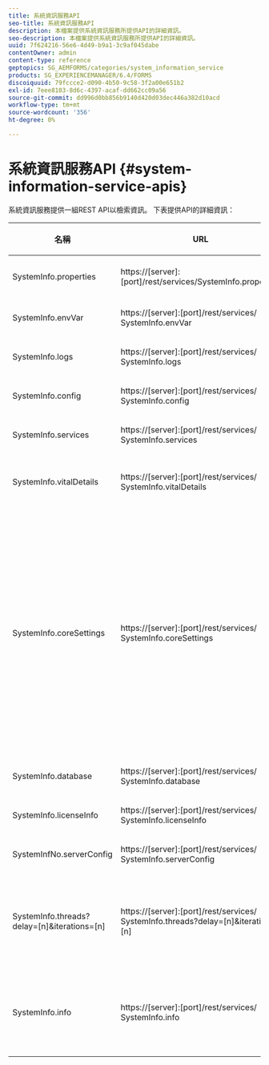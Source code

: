 ```yaml
---
title: 系統資訊服務API
seo-title: 系統資訊服務API
description: 本檔案提供系統資訊服務所提供API的詳細資訊。
seo-description: 本檔案提供系統資訊服務所提供API的詳細資訊。
uuid: 7f624216-56e6-4d49-b9a1-3c9af045dabe
contentOwner: admin
content-type: reference
geptopics: SG_AEMFORMS/categories/system_information_service
products: SG_EXPERIENCEMANAGER/6.4/FORMS
discoiquuid: 79fccce2-d090-4b50-9c58-3f2a00e651b2
exl-id: 7eee8103-8d6c-4397-acaf-dd662cc09a56
source-git-commit: dd996d0bb856b9140d420d03dec446a382d10acd
workflow-type: tm+mt
source-wordcount: '356'
ht-degree: 0%

---
```


# 系統資訊服務API {#system-information-service-apis}

系統資訊服務提供一組REST API以檢索資訊。 下表提供API的詳細資訊：

<table>
 <thead>
  <tr>
   <th><p>名稱</p></th> 
   <th><p>URL</p></th> 
   <th><p>說明</p></th> 
  </tr> 
 </thead> 
 <tbody>
  <tr>
   <td><p>SystemInfo.properties</p></td> 
   <td><p>https://[server]:[port]/rest/services/SystemInfo.properties</p></td> 
   <td><p>此API是<a href="https://docs.oracle.com/javase/6/docs/api/java/lang/System.html#getProperties()">system.getProperties</a> Java API的包裝函式。 它會擷取目前工作環境的設定。 </p></td> 
  </tr> 
  <tr>
   <td><p>SystemInfo.envVar</p></td> 
   <td><p>https://[server]:[port]/rest/services/ SystemInfo.envVar</p></td> 
   <td><p>檢索主機作業系統的所有環境變數。 </p></td> 
  </tr> 
  <tr>
   <td><p>SystemInfo.logs</p></td> 
   <td><p>https://[server]:[port]/rest/services/ SystemInfo.logs</p></td> 
   <td><p>下載包含應用程式伺服器記錄檔的zip檔案。 </p></td> 
  </tr> 
  <tr>
   <td><p>SystemInfo.config</p></td> 
   <td><p>https://[server]:[port]/rest/services/ SystemInfo.config</p></td> 
   <td><p>檢索config.xml檔案的所有內容。 </p></td> 
  </tr> 
  <tr>
   <td><p>SystemInfo.services</p></td> 
   <td><p>https://[server]:[port]/rest/services/ SystemInfo.services</p></td> 
   <td><p>擷取AEM表單服務的狀態和設定參數。</p></td> 
  </tr> 
  <tr>
   <td><p>SystemInfo.vitalDetails</p></td> 
   <td><p>https://[server]:[port]/rest/services/ SystemInfo.vitalDetails</p></td> 
   <td><p>檢索伺服器正常運行時間、JVM參數、系統記憶體、堆大小、作業系統名稱、活動線程數和線程數。 </p></td> 
  </tr> 
  <tr>
   <td><p>SystemInfo.coreSettings</p></td> 
   <td><p>https://[server]:[port]/rest/services/ SystemInfo.coreSettings</p></td> 
   <td><p>檢索以下屬性的值：</p>
    <ul>
     <li><p>AdobeTempDir</p></li>
     <li><p>AdobeServerFontDir</p></li>
     <li><p>CustomerFontDir</p></li>
     <li><p>GlobalDocumentStorageRootDir</p></li>
     <li><p>DefaultDocumentMaxInlineSize</p></li>
     <li><p>DefaultDocumentDispositionTimeout</p></li>
     <li><p>EnableDocumentDBStorage</p></li>
     <li><p>GlobalDocumentStorageUseNetworkShare</p></li>
     <li><p>EnableFIPS</p></li>
     <li><p>EnableWSDL</p></li>
     <li><p>DataServicesConfigFile </p></li>
     <li><p>EnableRDS</p></li>
    </ul><p></p></td> 
  </tr> 
  <tr>
   <td><p>SystemInfo.database</p></td> 
   <td><p>https://[server]:[port]/rest/services/ SystemInfo.database</p></td> 
   <td><p>檢索有關資料庫的詳細資訊。</p></td> 
  </tr> 
  <tr>
   <td><p>SystemInfo.licenseInfo</p></td> 
   <td><p>https://[server]:[port]/rest/services/ SystemInfo.licenseInfo</p></td> 
   <td><p>擷取已安裝AEM表單元件的版本和授權資訊。 </p></td> 
  </tr> 
  <tr>
   <td><p>SystemInfNo.serverConfig</p></td> 
   <td><p>https://[server]:[port]/rest/services/ SystemInfo.serverConfig</p></td> 
   <td><p>下載主機應用伺服器的配置檔案。 </p></td> 
  </tr> 
  <tr>
   <td><p>SystemInfo.threads?delay=[n]&amp;iterations=[n]</p></td> 
   <td><p>https://[server]:[port]/rest/services/ SystemInfo.threads?delay=[n]&amp;iterations=[n]</p></td> 
   <td><p>檢索活動線程的計數和堆棧跟蹤。 它接受下列參數：</p>
    <ul>
     <li><p>迭代= [n]:指定迭代的計數。 用數字取代n。 </p></li>
     <li><p>Delay= [n]:指定在開始下一個迭代之前要等待的毫秒數。 </p></li>
    </ul><p></p></td> 
  </tr> 
  <tr>
   <td><p>SystemInfo.info</p></td> 
   <td><p>https://[server]:[port]/rest/services/ SystemInfo.info</p></td> 
   <td><p>此API是所有系統資訊服務API的包裝函式。 在內部，它會執行所有系統資訊API，並以zip格式下載資訊。 </p><p><i><strong>注意</strong>:SystemInfo.info不提供活動線程的計數和堆棧跟蹤。 </i></p></td> 
  </tr> 
 </tbody> 
</table>
